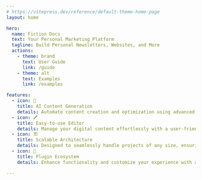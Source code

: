 ```yaml
---
# https://vitepress.dev/reference/default-theme-home-page
layout: home

hero:
  name: Fiction Docs
  text: Your Personal Marketing Platform
  tagline: Build Personal Newsletters, Websites, and More
  actions:
    - theme: brand
      text: User Guide
      link: /guide
    - theme: alt
      text: Examples
      link: /examples

features:
  - icon: 🤖
    title: AI Content Generation
    details: Automate content creation and optimization using advanced AI technology.
  - icon: 🖊️
    title: Easy-to-use Editor
    details: Manage your digital content effortlessly with a user-friendly interface.
  - icon: 🏗️
    title: Scalable Architecture
    details: Designed to seamlessly handle projects of any size, ensuring robust performance.
  - icon: 🔌
    title: Plugin Ecosystem
    details: Enhance functionality and customize your experience with a diverse range of plugins.

---
```

